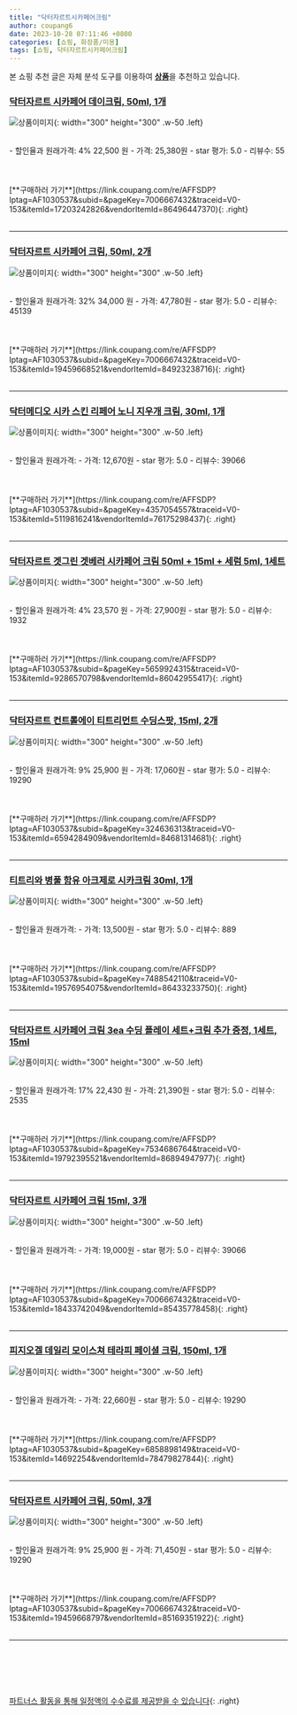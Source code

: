 ```yaml
---
title: "닥터자르트시카페어크림"
author: coupang6
date: 2023-10-28 07:11:46 +0800
categories: [쇼핑, 화장품/미용]
tags: [쇼핑, 닥터자르트시카페어크림]
---
```


본 쇼핑 추천 글은 자체 분석 도구를 이용하여 [**상품**](https://link.coupang.com/a/bao1ui)을 추천하고 있습니다.

### [닥터자르트 시카페어 데이크림, 50ml, 1개](https://link.coupang.com/re/AFFSDP?lptag=AF1030537&subid=&pageKey=7006667432&traceid=V0-153&itemId=17203242826&vendorItemId=86496447370)

![상품이미지](https://thumbnail8.coupangcdn.com/thumbnails/remote/230x230ex/image/vendor_inventory/524c/b4282787c7a1073214db857048e57b9e16bcb4af5ad59727d8a6ab4084d5.jpg){: width="300" height="300" .w-50 .left}


<br>
- 할인율과 원래가격: 4%  22,500   원
- 가격: 25,380원
- star 평가: 5.0
- 리뷰수: 55
<br>
<br>
<br>
<br>
[**구매하러 가기**](https://link.coupang.com/re/AFFSDP?lptag=AF1030537&subid=&pageKey=7006667432&traceid=V0-153&itemId=17203242826&vendorItemId=86496447370){: .right}
<br>
<br>

---

### [닥터자르트 시카페어 크림, 50ml, 2개](https://link.coupang.com/re/AFFSDP?lptag=AF1030537&subid=&pageKey=7006667432&traceid=V0-153&itemId=19459668521&vendorItemId=84923238716)

![상품이미지](https://thumbnail6.coupangcdn.com/thumbnails/remote/230x230ex/image/vendor_inventory/537c/8a83f6dd45eb30befbf60dfc76c8b00ca19d8f03efd4394f4fe7b7b96953.png){: width="300" height="300" .w-50 .left}


<br>
- 할인율과 원래가격: 32%  34,000   원
- 가격: 47,780원
- star 평가: 5.0
- 리뷰수: 45139
<br>
<br>
<br>
<br>
[**구매하러 가기**](https://link.coupang.com/re/AFFSDP?lptag=AF1030537&subid=&pageKey=7006667432&traceid=V0-153&itemId=19459668521&vendorItemId=84923238716){: .right}
<br>
<br>

---

### [닥터메디오 시카 스킨 리페어 노니 지우개 크림, 30ml, 1개](https://link.coupang.com/re/AFFSDP?lptag=AF1030537&subid=&pageKey=4357054557&traceid=V0-153&itemId=5119816241&vendorItemId=76175298437)

![상품이미지](https://thumbnail7.coupangcdn.com/thumbnails/remote/230x230ex/image/rs_quotation_api/we8mngnd/745feaeb08cd4628ac5889351f3da6e0.jpeg){: width="300" height="300" .w-50 .left}


<br>
- 할인율과 원래가격: 
- 가격: 12,670원
- star 평가: 5.0
- 리뷰수: 39066
<br>
<br>
<br>
<br>
[**구매하러 가기**](https://link.coupang.com/re/AFFSDP?lptag=AF1030537&subid=&pageKey=4357054557&traceid=V0-153&itemId=5119816241&vendorItemId=76175298437){: .right}
<br>
<br>

---

### [닥터자르트 겟그린 겟베러 시카페어 크림 50ml + 15ml + 세럼 5ml, 1세트](https://link.coupang.com/re/AFFSDP?lptag=AF1030537&subid=&pageKey=5659924315&traceid=V0-153&itemId=9286570798&vendorItemId=86042955417)

![상품이미지](https://thumbnail6.coupangcdn.com/thumbnails/remote/230x230ex/image/vendor_inventory/7f45/09f33b4e8017cb5d34a712b8cddc34dd527adb8ff884e1ee54a12f8d061e.jpg){: width="300" height="300" .w-50 .left}


<br>
- 할인율과 원래가격: 4%  23,570   원
- 가격: 27,900원
- star 평가: 5.0
- 리뷰수: 1932
<br>
<br>
<br>
<br>
[**구매하러 가기**](https://link.coupang.com/re/AFFSDP?lptag=AF1030537&subid=&pageKey=5659924315&traceid=V0-153&itemId=9286570798&vendorItemId=86042955417){: .right}
<br>
<br>

---

### [닥터자르트 컨트롤에이 티트리먼트 수딩스팟, 15ml, 2개](https://link.coupang.com/re/AFFSDP?lptag=AF1030537&subid=&pageKey=324636313&traceid=V0-153&itemId=6594284909&vendorItemId=84681314681)

![상품이미지](https://thumbnail10.coupangcdn.com/thumbnails/remote/230x230ex/image/retail/images/7468195253856134-c7bb8926-7daf-4730-a1e0-580e605d3619.jpg){: width="300" height="300" .w-50 .left}


<br>
- 할인율과 원래가격: 9%  25,900   원
- 가격: 17,060원
- star 평가: 5.0
- 리뷰수: 19290
<br>
<br>
<br>
<br>
[**구매하러 가기**](https://link.coupang.com/re/AFFSDP?lptag=AF1030537&subid=&pageKey=324636313&traceid=V0-153&itemId=6594284909&vendorItemId=84681314681){: .right}
<br>
<br>

---

### [티트리와 병풀 함유 아크제로 시카크림 30ml, 1개](https://link.coupang.com/re/AFFSDP?lptag=AF1030537&subid=&pageKey=7488542110&traceid=V0-153&itemId=19576954075&vendorItemId=86433233750)

![상품이미지](https://thumbnail10.coupangcdn.com/thumbnails/remote/230x230ex/image/vendor_inventory/9d4f/d0ba5380da71060f3fee31e70c2191687e6acd686a84b368e144a7edb0c5.jpg){: width="300" height="300" .w-50 .left}


<br>
- 할인율과 원래가격: 
- 가격: 13,500원
- star 평가: 5.0
- 리뷰수: 889
<br>
<br>
<br>
<br>
[**구매하러 가기**](https://link.coupang.com/re/AFFSDP?lptag=AF1030537&subid=&pageKey=7488542110&traceid=V0-153&itemId=19576954075&vendorItemId=86433233750){: .right}
<br>
<br>

---

### [닥터자르트 시카페어 크림 3ea 수딩 플레이 세트+크림 추가 증정, 1세트, 15ml](https://link.coupang.com/re/AFFSDP?lptag=AF1030537&subid=&pageKey=7534686764&traceid=V0-153&itemId=19792395521&vendorItemId=86894947977)

![상품이미지](https://thumbnail9.coupangcdn.com/thumbnails/remote/230x230ex/image/vendor_inventory/c7e5/7e58680e74e8d43ab11d96effb3f0f8f83c2f0574fae846936458a6d7c43.jpg){: width="300" height="300" .w-50 .left}


<br>
- 할인율과 원래가격: 17%  22,430   원
- 가격: 21,390원
- star 평가: 5.0
- 리뷰수: 2535
<br>
<br>
<br>
<br>
[**구매하러 가기**](https://link.coupang.com/re/AFFSDP?lptag=AF1030537&subid=&pageKey=7534686764&traceid=V0-153&itemId=19792395521&vendorItemId=86894947977){: .right}
<br>
<br>

---

### [닥터자르트 시카페어 크림 15ml, 3개](https://link.coupang.com/re/AFFSDP?lptag=AF1030537&subid=&pageKey=7006667432&traceid=V0-153&itemId=18433742049&vendorItemId=85435778458)

![상품이미지](https://thumbnail7.coupangcdn.com/thumbnails/remote/230x230ex/image/vendor_inventory/db49/ed8c0796996e7012c99754610242b4ea86b547e88ec325bbad71da7daec5.jpg){: width="300" height="300" .w-50 .left}


<br>
- 할인율과 원래가격: 
- 가격: 19,000원
- star 평가: 5.0
- 리뷰수: 39066
<br>
<br>
<br>
<br>
[**구매하러 가기**](https://link.coupang.com/re/AFFSDP?lptag=AF1030537&subid=&pageKey=7006667432&traceid=V0-153&itemId=18433742049&vendorItemId=85435778458){: .right}
<br>
<br>

---

### [피지오겔 데일리 모이스쳐 테라피 페이셜 크림, 150ml, 1개](https://link.coupang.com/re/AFFSDP?lptag=AF1030537&subid=&pageKey=6858898149&traceid=V0-153&itemId=14692254&vendorItemId=78479827844)

![상품이미지](https://thumbnail7.coupangcdn.com/thumbnails/remote/230x230ex/image/vendor_inventory/55ad/b97a73f028a69f6550b982331ead7400cf212d9777e11d5a68e70cf27f73.jpg){: width="300" height="300" .w-50 .left}


<br>
- 할인율과 원래가격: 
- 가격: 22,660원
- star 평가: 5.0
- 리뷰수: 19290
<br>
<br>
<br>
<br>
[**구매하러 가기**](https://link.coupang.com/re/AFFSDP?lptag=AF1030537&subid=&pageKey=6858898149&traceid=V0-153&itemId=14692254&vendorItemId=78479827844){: .right}
<br>
<br>

---

### [닥터자르트 시카페어 크림, 50ml, 3개](https://link.coupang.com/re/AFFSDP?lptag=AF1030537&subid=&pageKey=7006667432&traceid=V0-153&itemId=19459668797&vendorItemId=85169351922)

![상품이미지](https://thumbnail10.coupangcdn.com/thumbnails/remote/230x230ex/image/vendor_inventory/14cd/e06999c17a42c24c5118dcabd1538c8d56b2a62cc2f31a74f5da6304a16b.png){: width="300" height="300" .w-50 .left}


<br>
- 할인율과 원래가격: 9%  25,900   원
- 가격: 71,450원
- star 평가: 5.0
- 리뷰수: 19290
<br>
<br>
<br>
<br>
[**구매하러 가기**](https://link.coupang.com/re/AFFSDP?lptag=AF1030537&subid=&pageKey=7006667432&traceid=V0-153&itemId=19459668797&vendorItemId=85169351922){: .right}
<br>
<br>

---
<br><br><br><br><br> [파트너스 활동을 통해 일정액의 수수료를 제공받을 수 있습니다](https://link.coupang.com/a/bao1ui){: .right}